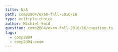 ```yaml
---
title: N/A
path: comp2804/exam-fall-2016/16
type: multiple-choice
author: Michiel Smid
question: comp2804/exam-fall-2016/16/question.ts
tags:
  - comp2804
  - comp2804-exam
---
```

